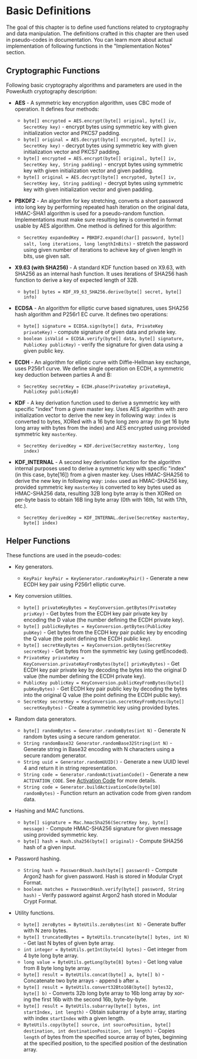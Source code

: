 # Basic Definitions

The goal of this chapter is to define used functions related to cryptography and data manipulation. The definitions crafted in this chapter are then used in pseudo-codes in documentation. You can learn more about actual implementation of following functions in the "Implementation Notes" section.

## Cryptographic Functions

Following basic cryptography algorithms and parameters are used in the PowerAuth cryptography description:

- **AES** - A symmetric key encryption algorithm, uses CBC mode of operation. It defines four methods:
  - `byte[] encrypted = AES.encrypt(byte[] original, byte[] iv, SecretKey key)` - encrypt bytes using symmetric key with given initialization vector and PKCS7 padding.
  - `byte[] original = AES.decrypt(byte[] encrypted, byte[] iv, SecretKey key)` - decrypt bytes using symmetric key with given initialization vector and PKCS7 padding.
  - `byte[] encrypted = AES.encrypt(byte[] original, byte[] iv, SecretKey key, String padding)` - encrypt bytes using symmetric key with given initialization vector and given padding.
  - `byte[] original = AES.decrypt(byte[] encrypted, byte[] iv, SecretKey key, String padding)` - decrypt bytes using symmetric key with given initialization vector and given padding.

- **PBKDF2** - An algorithm for key stretching, converts a short password into long key by performing repeated hash iteration on the original data, HMAC-SHA1 algorithm is used for a pseudo-random function. Implementations must make sure resulting key is converted in format usable by AES algorithm. One method is defined for this algorithm:
  - `SecretKey expandedKey = PBKDF2.expand(char[] password, byte[] salt, long iterations, long lengthInBits)` - stretch the password using given number of iterations to achieve key of given length in bits, use given salt.

- **X9.63 (with SHA256)** - A standard KDF function based on X9.63, with SHA256 as an internal hash function. It uses iterations of SHA256 hash function to derive a key of expected length of 32B.
  - `byte[] bytes = KDF_X9_63_SHA256.derive(byte[] secret, byte[] info)`

- **ECDSA** - An algorithm for elliptic curve based signatures, uses SHA256 hash algorithm and P256r1 EC curve. It defines two operations:
  - `byte[] signature = ECDSA.sign(byte[] data, PrivateKey privateKey)` - compute signature of given data and private key.
  - `boolean isValid = ECDSA.verify(byte[] data, byte[] signature, PublicKey publicKey)` - verify the signature for given data using a given public key.

- **ECDH** - An algorithm for elliptic curve with Diffie-Hellman key exchange, uses P256r1 curve. We define single operation on ECDH, a symmetric key deduction between parties A and B:
  - `SecretKey secretKey = ECDH.phase(PrivateKey privateKeyA, PublicKey publicKeyB)`

- **KDF** - A key derivation function used to derive a symmetric key with specific "index" from a given master key. Uses AES algorithm with zero initialization vector to derive the new key in following way: `index` is converted to bytes, XORed with a 16 byte long zero array (to get 16 byte long array with bytes from the index) and AES encrypted using provided symmetric key `masterKey`.
  - `SecretKey derivedKey = KDF.derive(SecretKey masterKey, long index)`

- **KDF_INTERNAL** - A second key derivation function for the algorithm internal purposes used to derive a symmetric key with specific "index" (in this case, byte[16]) from a given master key. Uses HMAC-SHA256 to derive the new key in following way: `index` used as HMAC-SHA256 key, provided symmetric key `masterKey` is converted to key bytes used as HMAC-SHA256 data, resulting 32B long byte array is then XORed on per-byte basis to obtain 16B ling byte array (0th with 16th, 1st with 17th, etc.).
  - `SecretKey derivedKey = KDF_INTERNAL.derive(SecretKey masterKey, byte[] index)`

## Helper Functions

These functions are used in the pseudo-codes:

- Key generators.
  - `KeyPair keyPair = KeyGenerator.randomKeyPair()` - Generate a new ECDH key pair using P256r1 elliptic curve.

- Key conversion utilities.
  - `byte[] privateKeyBytes = KeyConversion.getBytes(PrivateKey privKey)` - Get bytes from the ECDH key pair private key by encoding the D value (the number defining the ECDH private key).
  - `byte[] publicKeyBytes = KeyConversion.getBytes(PublicKey pubKey)` - Get bytes from the ECDH key pair public key by encoding the Q value (the point defining the ECDH public key).
  - `byte[] secretKeyBytes = KeyConversion.getBytes(SecretKey secretKey)` - Get bytes from the symmetric key (using getEncoded).
  - `PrivateKey privateKey = KeyConversion.privateKeyFromBytes(byte[] privKeyBytes)` - Get ECDH key pair private key by decoding the bytes into the original D value (the number defining the ECDH private key).
  - `PublicKey publicKey = KeyConversion.publicKeyFromBytes(byte[] pubKeyBytes)` - Get ECDH key pair public key by decoding the bytes into the original Q value (the point defining the ECDH public key).
  - `SecretKey secretKey = KeyConversion.secretKeyFromBytes(byte[] secretKeyBytes)` - Create a symmetric key using provided bytes.

- Random data generators.
  - `byte[] randomBytes = Generator.randomBytes(int N)` - Generate N random bytes using a secure random generator.
  - `String randomBase32 Generator.randomBase32String(int N)` - Generate string in Base32 encoding with N characters using a secure random generator.
  - `String uuid = Generator.randomUUID()` - Generate a new UUID level 4 and return it in string representation.
  - `String code = Generator.randomActivationCode()` - Generate a new `ACTIVATION_CODE`. See [Activation Code](./Activation-Code.md) for more details.
  - `String code = Generator.buildActivationCode(byte[10] randomBytes)` - Function return an activation code from given random data.

- Hashing and MAC functions.
  - `byte[] signature = Mac.hmacSha256(SecretKey key, byte[] message)` - Compute HMAC-SHA256 signature for given message using provided symmetric key.
  - `byte[] hash = Hash.sha256(byte[] original)` - Compute SHA256 hash of a given input.

- Password hashing.
  - `String hash = PasswordHash.hash(byte[] password)` - Compute Argon2 hash for given password. Hash is stored in Modular Crypt Format.
  - `boolean matches = PasswordHash.verify(byte[] password, String hash)` - Verify password against Argon2 hash stored in Modular Crypt Format.

- Utility functions.
  - `byte[] zeroBytes = ByteUtils.zeroBytes(int N)` - Generate buffer with N zero bytes.
  - `byte[] truncatedBytes = ByteUtils.truncate(byte[] bytes, int N)` - Get last N bytes of given byte array.
  - `int integer = ByteUtils.getInt(byte[4] bytes)` - Get integer from 4 byte long byte array.
  - `long value = ByteUtils.getLong(byte[8] bytes)` - Get long value from 8 byte long byte array.
  - `byte[] result = ByteUtils.concat(byte[] a, byte[] b)` - Concatenate two byte arrays - append `b` after `a`.
  - `byte[] result = ByteUtils.convert32Bto16B(byte[] bytes32, byte[] b)` - Converts 32b long byte array to 16b long array by xor-ing the first 16b with the second 16b, byte-by-byte.
  - `byte[] result = ByteUtils.subarray(byte[] bytes, int startIndex, int length)` - Obtain subarray of a byte array, starting with index `startIndex` with a given length.
  - `ByteUtils.copy(byte[] source, int sourcePosition, byte[] destination, int destinationPosition, int length)` - Copies `length` of bytes from the specified source array of bytes, beginning at the specified position, to the specified position of the destination array.

